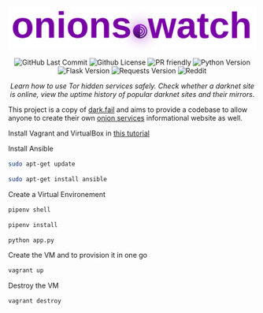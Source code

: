 <p align="center">
 <img src="static/onions.svg">
</p>

<p align="center">
  <img alt="GitHub Last Commit" src="https://img.shields.io/github/last-commit/tuxicorn/onions.watch" />
  <img alt="Github License" src="https://img.shields.io/github/license/tuxicorn/onions.watch" />
 <img alt="PR friendly" src="https://img.shields.io/badge/PRs-welcome-brightgreen.svg?style=flat" />
 <img alt="Python Version" src="https://img.shields.io/github/pipenv/locked/python-version/tuxicorn/onions.watch" />
 <img alt="Flask Version" src="https://img.shields.io/github/pipenv/locked/dependency-version/tuxicorn/onions.watch/flask/master" />
 <img alt="Requests Version" src="https://img.shields.io/github/pipenv/locked/dependency-version/tuxicorn/onions.watch/requests/master" />
 <img alt="Reddit" src="https://img.shields.io/reddit/user-karma/combined/principekiss?style=social" />
 
 
</p>

<p align="center">
<i>Learn how to use Tor hidden services safely. Check whether a darknet site is online, view the uptime history of popular darknet sites and their mirrors.</i>
</p>

This project is a copy of [dark.fail](https://dark.fail) and aims to provide a codebase to allow anyone to create their own [onion services](https://community.torproject.org/onion-services/) informational website as well.


Install Vagrant and VirtualBox in [this tutorial](https://www.bogotobogo.com/DevOps/Vagrant/Vagrant_VirtualBox.php)

Install Ansible

```sh 
sudo apt-get update
```

```sh 
sudo apt-get install ansible
```

Create a Virtual Environement

```sh
pipenv shell
```

```sh
pipenv install
```
  
```sh
python app.py
```

Create the VM and to provision it in one go

```sh
vagrant up
```

Destroy the VM
```sh
vagrant destroy
```
  

